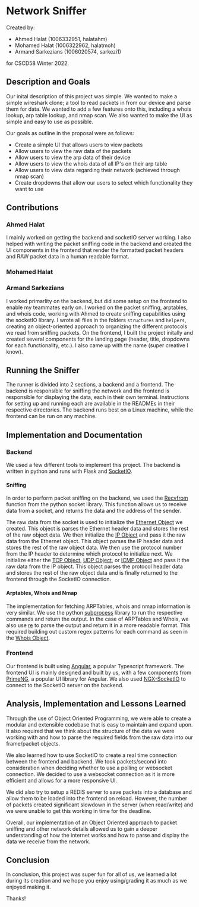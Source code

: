 # Network Sniffer

Created by:

- Ahmed Halat (1006332951, halatahm)
- Mohamed Halat (1006322962, halatmoh)
- Armand Sarkezians (1006020574, sarkezi1)

for CSCD58 Winter 2022.

## Description and Goals

Our inital description of this project was simple. We wanted to make a simple wireshark clone; a tool to read packets in from our device and parse them for data. We wanted to add a few features onto this, including a whois lookup, arp table lookup, and nmap scan. We also wanted to make the UI as simple and easy to use as possible. 

Our goals as outline in the proposal were as follows:

- Create a simple UI that allows users to view packets
- Allow users to view the raw data of the packets
- Allow users to view the arp data of their device
- Allow users to view the whois data of all IP's on their arp table
- Allow users to view data regarding their network (achieved through nmap scan)
- Create dropdowns that allow our users to select which functionality they want to use

## Contributions

### Ahmed Halat

I mainly worked on getting the backend and socketIO server working. I also helped with writing the packet sniffing code in the backend and created the UI components in the frontend that render the formatted packet headers and RAW packet data in a human readable format.

### Mohamed Halat

### Armand Sarkezians

I worked primarlity on the backend, but did some setup on the frontend to enable my teammates early on. I worked on the packet sniffing, arptables, and whois code, working with Ahmed to create sniffing capabilities using the socketIO library. I wrote all files in the folders ```structures``` and ```helpers```, creating an object-oriented approach to organizing the different protocols we read from sniffing packets. On the frontend, I built the project initally and created several components for the landing page (header, title, dropdowns for each functionality, etc.). I also came up with the name (super creative I know).

## Running the Sniffer

The runner is divided into 2 sections, a backend and a frontend. The backend is responsible for sniffing the network and the frontend is responsible for displaying the data, each in their own terminal.
Instructions for setting up and running each are available in the READMEs in their respective directories. The backend runs best on a Linux machine, while the frontend can be run on any machine.

## Implementation and Documentation

### Backend

We used a few different tools to implement this project. The backend is written in python and runs with Flask and [SocketIO](https://flask-socketio.readthedocs.io/en/latest/).

#### Sniffing

In order to perform packet sniffing on the backend, we used the [Recvfrom](https://docs.python.org/3/library/socket.html#socket.socket.recvfrom) function from the python socket library. This function allows us to receive data from a socket, and returns the data and the address of the sender.

The raw data from the socket is used to initialize the [Ethernet Object](ns-api/structures/ethernet.py) we created. This object is parses the Ethernet header data and stores the rest of the raw object data.
We then initialize the [IP Object](ns-api/structures/ipv4.py) and pass it the raw data from the Ethernet object. This object parses the IP header data and stores the rest of the raw object data. We then use the protocol number from the IP header to determine which protocol to initialize next. We initialize either the [TCP Object](ns-api/structures/tcp.py), [UDP Object](ns-api/structures/udp.py), or [ICMP Object](ns-api/structures/icmp.py) and pass it the raw data from the IP object. This object parses the protocol header data and stores the rest of the raw object data and is finally returned to the frontend through the SocketIO connection.

#### Arptables, Whois and Nmap

The implementation for fetching ARPTables, whois and nmap information is very similar. We use the python [subprocess](https://docs.python.org/3/library/subprocess.html) library to run the respective commands and return the output.
In the case of ARPTables and Whois, we also use [re](https://docs.python.org/3/library/re.html) to parse the output and return it in a more readable format. This required building out custom regex patterns for each command as seen in the [Whois Object](ns-api/structures/whois.py).

### Frontend

Our frontend is built using [Angular](https://angular.io/), a popular Typescript framework. The frontend UI is mainly designed and built by us, with a few components from [PrimeNG](https://www.primefaces.org/primeng/), a popular UI library for Angular. We also used [NGX-SocketIO](https://www.npmjs.com/package/ngx-socket-io) to connect to the SocketIO server on the backend.

## Analysis, Implementation and Lessons Learned

Through the use of Object Oriented Programming, we were able to create a modular and extensible codebase that is easy to maintain and expand upon. It also required that we think about the structure of the data we were working with and how to parse the required fields from the raw data into our frame/packet objects.

We also learned how to use SocketIO to create a real time connection between the frontend and backend. We took packets/second into consideration when deciding whether to use a polling or websocket connection. We decided to use a websocket connection as it is more efficient and allows for a more responsive UI.

We did also try to setup a REDIS server to save packets into a database and allow them to be loaded into the frontend on reload. However, the number of packets created significant slowdown in the server (when read/write) and we were unable to get this working in time for the deadline.

Overall, our implementation of an Object Oriented approach to packet sniffing and other network details allowed us to gain a deeper understanding of how the internet works and how to parse and display the data we receive from the network.

## Conclusion

In conclusion, this project was super fun for all of us, we learned a lot during its creation and we hope you enjoy using/grading it as much as we enjoyed making it.

Thanks!

